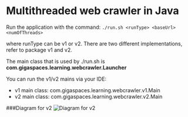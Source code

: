 # Multithreaded web crawler in Java

Run the application with the command:
`./run.sh <runType> <baseUrl> <numOfThreads>`

where runType can be v1 or v2. There are two different implementations, refer to package v1 and v2.

The main class that is used by ./run.sh is **com.gigaspaces.learning.webcrawler.Launcher**

You can run the v1/v2 mains via your IDE:

- v1 main class: com.gigaspaces.learning.webcrawler.v1.Main
- v2 main class: com.gigaspaces.learning.webcrawler.v2.Main

###Diagram for v2
![Diagram for v2](v2-diagram.png)
